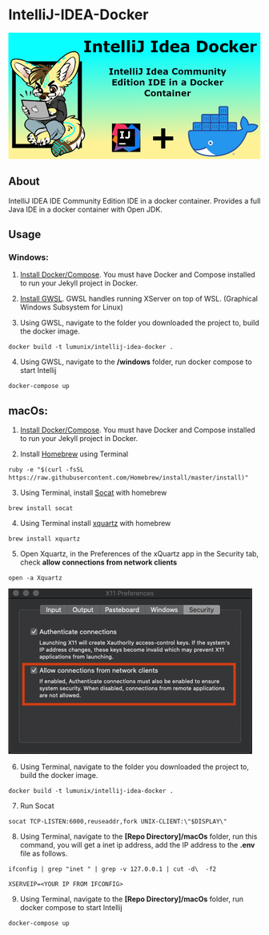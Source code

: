 # IntelliJ-IDEA-Docker
![Project-Banner](/readme/project-banner.png)

## About
IntelliJ IDEA IDE Community Edition IDE in a docker container. Provides a full Java IDE in a docker container with Open JDK.

## Usage
### Windows:
1. [Install Docker/Compose](https://docs.docker.com/compose/install/). You must have Docker and Compose installed to run your Jekyll project in Docker.

2. [Install GWSL](https://opticos.github.io/gwsl/). GWSL handles running XServer on top of WSL. (Graphical Windows Subsystem for Linux)

3. Using GWSL, navigate to the folder you downloaded the project to, build the docker image.

```
docker build -t lumunix/intellij-idea-docker .
```
4. Using GWSL, navigate to the **<Repo Directory>/windows** folder, run docker compose to start Intellij

```
docker-compose up
```


## macOs:
1. [Install Docker/Compose](https://docs.docker.com/compose/install/). You must have Docker and Compose installed to run your Jekyll project in Docker.

2. Install [Homebrew](https://brew.sh) using Terminal
```
ruby -e "$(curl -fsSL https://raw.githubusercontent.com/Homebrew/install/master/install)"
```

3. Using Terminal, install [Socat](https://linux.die.net/man/1/socat) with homebrew

```
brew install socat
```

4. Using Terminal install [xquartz](https://www.xquartz.org) with homebrew
```
brew install xquartz
```

5. Open Xquartz, in the Preferences of the xQuartz app in the Security tab, check **allow connections from network clients**
```
open -a Xquartz
```
![x11 Zquartz Preferences](readme/x11pref.png)

6. Using Terminal, navigate to the folder you downloaded the project to, build the docker image.
```
docker build -t lumunix/intellij-idea-docker .
```
7. Run Socat
```
socat TCP-LISTEN:6000,reuseaddr,fork UNIX-CLIENT:\"$DISPLAY\"
```

8. Using Terminal, navigate to the **[Repo Directory]/macOs** folder, run this command, you will get a inet ip address, add the IP address to the **.env** file as follows.
```
ifconfig | grep "inet " | grep -v 127.0.0.1 | cut -d\  -f2
```

```
XSERVEIP=<YOUR IP FROM IFCONFIG>
```

9. Using Terminal, navigate to the **[Repo Directory]/macOs** folder, run docker compose to start Intellij

```
docker-compose up
```
